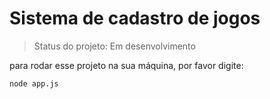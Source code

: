 # Sistema de cadastro de jogos

> Status do projeto: Em desenvolvimento

para rodar esse projeto na sua máquina, por favor digite:

```
node app.js
```
